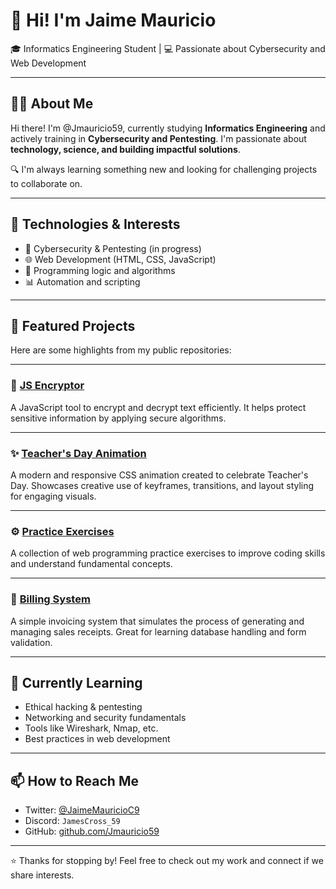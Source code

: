 # 👋 Hi! I'm Jaime Mauricio

🎓 Informatics Engineering Student | 💻 Passionate about Cybersecurity and Web Development

---

## 👨‍💻 About Me

Hi there! I'm @Jmauricio59, currently studying **Informatics Engineering** and actively training in **Cybersecurity and Pentesting**. I'm passionate about **technology, science, and building impactful solutions**.

🔍 I'm always learning something new and looking for challenging projects to collaborate on.

---

## 🧠 Technologies & Interests

- 🔐 Cybersecurity & Pentesting (in progress)
- 🌐 Web Development (HTML, CSS, JavaScript)
- 💾 Programming logic and algorithms
- 📊 Automation and scripting

---

## 📌 Featured Projects

Here are some highlights from my public repositories:

---

### 🔐 [JS Encryptor](https://github.com/Jmauricio59/EncryptadorText)  
A JavaScript tool to encrypt and decrypt text efficiently. It helps protect sensitive information by applying secure algorithms.

---

### ✨ [Teacher's Day Animation](https://github.com/Jmauricio59/Teacher-s-Day)  
A modern and responsive CSS animation created to celebrate Teacher's Day. Showcases creative use of keyframes, transitions, and layout styling for engaging visuals.

---

### ⚙️ [Practice Exercises](https://github.com/Jmauricio59/Dev-Web)  
A collection of web programming practice exercises to improve coding skills and understand fundamental concepts.

---

### 🧾 [Billing System](https://github.com/JairNiebla13/masterCar)  
A simple invoicing system that simulates the process of generating and managing sales receipts. Great for learning database handling and form validation.

---

## 🌱 Currently Learning

- Ethical hacking & pentesting
- Networking and security fundamentals
- Tools like Wireshark, Nmap, etc.
- Best practices in web development

---

## 📫 How to Reach Me

- Twitter: [@JaimeMauricioC9](https://twitter.com/JaimeMauricioC9)
- Discord: `JamesCross_59`
- GitHub: [github.com/Jmauricio59](https://github.com/Jmauricio59)

---

⭐ Thanks for stopping by! Feel free to check out my work and connect if we share interests.
